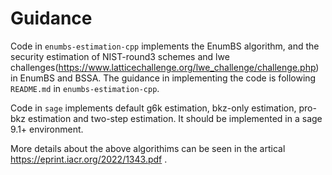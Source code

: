 # Guidance





Code in `enumbs-estimation-cpp` implements the EnumBS algorithm, and the security estimation of NIST-round3 schemes and lwe challenges(https://www.latticechallenge.org/lwe_challenge/challenge.php) in EnumBS and BSSA. The guidance in implementing the code is following `README.md` in `enumbs-estimation-cpp`.

Code in `sage` implements default g6k estimation, bkz-only estimation, pro-bkz estimation and two-step estimation. It should be implemented in a sage 9.1+ environment.

More details about the above algorithims can be seen in the artical https://eprint.iacr.org/2022/1343.pdf .
